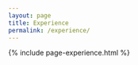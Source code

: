 ```yaml
---
layout: page
title: Experience
permalink: /experience/
---
```


{% include page-experience.html %}
<!-- {% include post-list-aside.html %} -->
